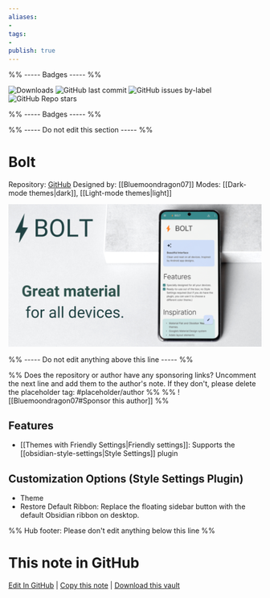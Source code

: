 ```yaml
---
aliases:
- 
tags: 
- 
publish: true
---
```


%% ----- Badges ----- %%

![Downloads](https://img.shields.io/badge/downloads-8398-573E7A?style=for-the-badge&logo=)
![GitHub last commit](https://img.shields.io/github/last-commit/Bluemoondragon07/Obsidian-Bolt?color=573E7A&label=last%20update&logo=github&style=for-the-badge)
![GitHub issues by-label](https://img.shields.io/github/issues/Bluemoondragon07/Obsidian-Bolt/help%20wanted?color=573E7A&logo=github&style=for-the-badge) 
![GitHub Repo stars](https://img.shields.io/github/stars/Bluemoondragon07/Obsidian-Bolt?color=573E7A&logo=github&style=for-the-badge)

%% ----- Badges ----- %%

%% ----- Do not edit this section ----- %%

# Bolt

Repository: [GitHub](https://github.com/Bluemoondragon07/Obsidian-Bolt)
Designed by: [[Bluemoondragon07]]
Modes: [[Dark-mode themes|dark]], [[Light-mode themes|light]]



![screenshot](https://github.com/Bluemoondragon07/Obsidian-Bolt/raw/HEAD/cover.png)

%% ----- Do not edit anything above this line ----- %% 

%% Does the repository or author have any sponsoring links? Uncomment the next line and add them to the author's note. If they don't, please delete the placeholder tag: #placeholder/author %%
%% ![[Bluemoondragon07#Sponsor this author]] %%


## Features

- [[Themes with Friendly Settings|Friendly settings]]: Supports the [[obsidian-style-settings|Style Settings]] plugin

## Customization Options (Style Settings Plugin) 
- Theme
- Restore Default Ribbon: Replace the floating sidebar button with the default Obsidian ribbon on desktop.


%% Hub footer: Please don't edit anything below this line %%

# This note in GitHub

<span class="git-footer">[Edit In GitHub](https://github.dev/obsidian-community/obsidian-hub/blob/main/02%20-%20Community%20Expansions/02.05%20All%20Community%20Expansions/Themes/Bolt.md "git-hub-edit-note") | [Copy this note](https://raw.githubusercontent.com/obsidian-community/obsidian-hub/main/02%20-%20Community%20Expansions/02.05%20All%20Community%20Expansions/Themes/Bolt.md "git-hub-copy-note") | [Download this vault](https://github.com/obsidian-community/obsidian-hub/archive/refs/heads/main.zip "git-hub-download-vault") </span>
